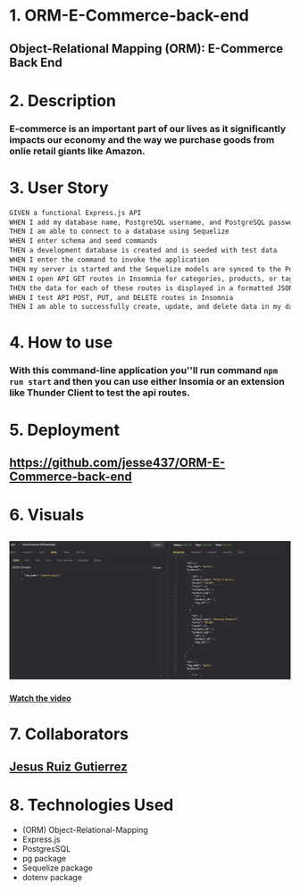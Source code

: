 # 1. ORM-E-Commerce-back-end

## Object-Relational Mapping (ORM): E-Commerce Back End

# 2. Description

### E-commerce is an important part of our lives as it significantly impacts our economy and the way we purchase goods from onlie retail giants like Amazon.

# 3. User Story

```md
GIVEN a functional Express.js API
WHEN I add my database name, PostgreSQL username, and PostgreSQL password to an environment variable file
THEN I am able to connect to a database using Sequelize
WHEN I enter schema and seed commands
THEN a development database is created and is seeded with test data
WHEN I enter the command to invoke the application
THEN my server is started and the Sequelize models are synced to the PostgreSQL database
WHEN I open API GET routes in Insomnia for categories, products, or tags
THEN the data for each of these routes is displayed in a formatted JSON
WHEN I test API POST, PUT, and DELETE routes in Insomnia
THEN I am able to successfully create, update, and delete data in my database
```

# 4. How to use

### With this command-line application you''ll run command `npm run start` and then you can use either Insomia or an extension like Thunder Client to test the api routes.

# 5. Deployment

## https://github.com/jesse437/ORM-E-Commerce-back-end

# 6. Visuals

## ![alt text](application-img.png)

#### [Watch the video](https://github.com/jesse437/ORM-E-Commerce-back-end/blob/main/demoORM.mp4)

# 7. Collaborators

## [Jesus Ruiz Gutierrez](https://github.com/jesse437)

# 8. Technologies Used

- (ORM) Object-Relational-Mapping
- Express.js
- PostgresSQL
- pg package
- Sequelize package
- dotenv package
